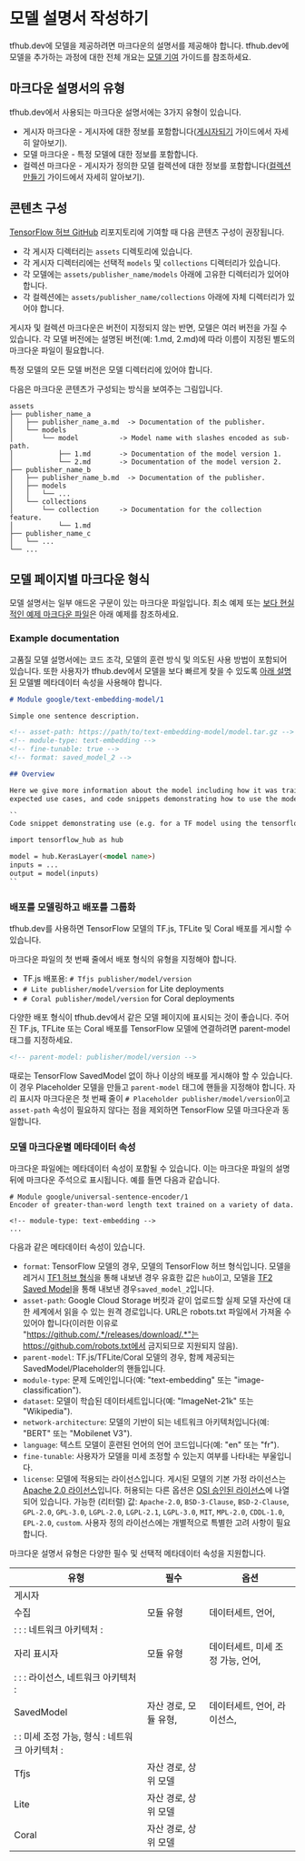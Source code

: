 <!--* freshness: { owner: 'wgierke' reviewed: '2021-02-25' review_interval: '3 months' } *-->

# 모델 설명서 작성하기

tfhub.dev에 모델을 제공하려면 마크다운의 설명서를 제공해야 합니다. tfhub.dev에 모델을 추가하는 과정에 대한 전체 개요는 [모델 기여](contribute_a_model.md) 가이드를 참조하세요.

## 마크다운 설명서의 유형

tfhub.dev에서 사용되는 마크다운 설명서에는 3가지 유형이 있습니다.

- 게시자 마크다운 - 게시자에 대한 정보를 포함합니다([게시자되기](publish.md) 가이드에서 자세히 알아보기).
- 모델 마크다운 - 특정 모델에 대한 정보를 포함합니다.
- 컬렉션 마크다운 - 게시자가 정의한 모델 컬렉션에 대한 정보를 포함합니다([컬렉션 만들기](creating_a_collection.md) 가이드에서 자세히 알아보기).

## 콘텐츠 구성

[TensorFlow 허브 GitHub](https://github.com/tensorflow/hub) 리포지토리에 기여할 때 다음 콘텐츠 구성이 권장됩니다.

- 각 게시자 디렉터리는 `assets` 디렉토리에 있습니다.
- 각 게시자 디렉터리에는 선택적 `models` 및 `collections` 디렉터리가 있습니다.
- 각 모델에는 `assets/publisher_name/models` 아래에 고유한 디렉터리가 있어야 합니다.
- 각 컬렉션에는 `assets/publisher_name/collections` 아래에 자체 디렉터리가 있어야 합니다.

게시자 및 컬렉션 마크다운은 버전이 지정되지 않는 반면, 모델은 여러 버전을 가질 수 있습니다. 각 모델 버전에는 설명된 버전(예: 1.md, 2.md)에 따라 이름이 지정된 별도의 마크다운 파일이 필요합니다.

특정 모델의 모든 모델 버전은 모델 디렉터리에 있어야 합니다.

다음은 마크다운 콘텐츠가 구성되는 방식을 보여주는 그림입니다.

```
assets
├── publisher_name_a
│   ├── publisher_name_a.md  -> Documentation of the publisher.
│   └── models
│       └── model          -> Model name with slashes encoded as sub-path.
│           ├── 1.md       -> Documentation of the model version 1.
│           └── 2.md       -> Documentation of the model version 2.
├── publisher_name_b
│   ├── publisher_name_b.md  -> Documentation of the publisher.
│   ├── models
│   │   └── ...
│   └── collections
│       └── collection     -> Documentation for the collection feature.
│           └── 1.md
├── publisher_name_c
│   └── ...
└── ...
```

## 모델 페이지별 마크다운 형식

모델 설명서는 일부 애드온 구문이 있는 마크다운 파일입니다. 최소 예제 또는 [보다 현실적인 예제 마크다운 파일](https://github.com/tensorflow/tfhub.dev/blob/master/examples/docs/tf2_model_example.md)은 아래 예제를 참조하세요.

### Example documentation

고품질 모델 설명서에는 코드 조각, 모델의 훈련 방식 및 의도된 사용 방법이 포함되어 있습니다. 또한 사용자가 tfhub.dev에서 모델을 보다 빠르게 찾을 수 있도록 [아래 설명된](#model-markdown-specific-metadata-properties) 모델별 메타데이터 속성을 사용해야 합니다.

```markdown
# Module google/text-embedding-model/1

Simple one sentence description.

<!-- asset-path: https://path/to/text-embedding-model/model.tar.gz -->
<!-- module-type: text-embedding -->
<!-- fine-tunable: true -->
<!-- format: saved_model_2 -->

## Overview

Here we give more information about the model including how it was trained,
expected use cases, and code snippets demonstrating how to use the model:

``
Code snippet demonstrating use (e.g. for a TF model using the tensorflow_hub library)

import tensorflow_hub as hub

model = hub.KerasLayer(<model name>)
inputs = ...
output = model(inputs)
``
```

### 배포를 모델링하고 배포를 그룹화

tfhub.dev를 사용하면 TensorFlow 모델의 TF.js, TFLite 및 Coral 배포를 게시할 수 있습니다.

마크다운 파일의 첫 번째 줄에서 배포 형식의 유형을 지정해야 합니다.

- TF.js 배포용: `# Tfjs publisher/model/version`
- `# Lite publisher/model/version` for Lite deployments
- `# Coral publisher/model/version` for Coral deployments

다양한 배포 형식이 tfhub.dev에서 같은 모델 페이지에 표시되는 것이 좋습니다. 주어진 TF.js, TFLite 또는 Coral 배포를 TensorFlow 모델에 연결하려면 parent-model 태그를 지정하세요.

```markdown
<!-- parent-model: publisher/model/version -->
```

때로는 TensorFlow SavedModel 없이 하나 이상의 배포를 게시해야 할 수 있습니다. 이 경우 Placeholder 모델을 만들고 `parent-model` 태그에 핸들을 지정해야 합니다. 자리 표시자 마크다운은 첫 번째 줄이 `# Placeholder publisher/model/version`이고 `asset-path` 속성이 필요하지 않다는 점을 제외하면 TensorFlow 모델 마크다운과 동일합니다.

### 모델 마크다운별 메타데이터 속성

마크다운 파일에는 메타데이터 속성이 포함될 수 있습니다. 이는 마크다운 파일의 설명 뒤에 마크다운 주석으로 표시됩니다. 예를 들면 다음과 같습니다.

```
# Module google/universal-sentence-encoder/1
Encoder of greater-than-word length text trained on a variety of data.

<!-- module-type: text-embedding -->
...
```

다음과 같은 메타데이터 속성이 있습니다.

- `format`: TensorFlow 모델의 경우, 모델의 TensorFlow 허브 형식입니다. 모델을 레거시 [TF1 허브 형식](exporting_hub_format.md)을 통해 내보낸 경우 유효한 값은 `hub`이고, 모델을 [TF2 Saved Model](exporting_tf2_saved_model.md)을 통해 내보낸 경우`saved_model_2`입니다.
- `asset-path`: Google Cloud Storage 버킷과 같이 업로드할 실제 모델 자산에 대한 세계에서 읽을 수 있는 원격 경로입니다. URL은 robots.txt 파일에서 가져올 수 있어야 합니다(이러한 이유로 "https://github.com/.*/releases/download/.*"는 https://github.com/robots.txt에서 금지되므로 지원되지 않음).
- `parent-model`: TF.js/TFLite/Coral 모델의 경우, 함께 제공되는 SavedModel/Placeholder의 핸들입니다.
- `module-type`: 문제 도메인입니다(예: "text-embedding" 또는 "image-classification").
- `dataset`: 모델이 학습된 데이터세트입니다(예: "ImageNet-21k" 또는 "Wikipedia").
- `network-architecture`: 모델의 기반이 되는 네트워크 아키텍처입니다(예: "BERT" 또는 "Mobilenet V3").
- `language`: 텍스트 모델이 훈련된 언어의 언어 코드입니다(예: "en" 또는 "fr").
- `fine-tunable`: 사용자가 모델을 미세 조정할 수 있는지 여부를 나타내는 부울입니다.
- `license`: 모델에 적용되는 라이선스입니다. 게시된 모델의 기본 가정 라이선스는 [Apache 2.0 라이선스](https://opensource.org/licenses/Apache-2.0)입니다. 허용되는 다른 옵션은 [OSI 승인된 라이선스](https://opensource.org/licenses)에 나열되어 있습니다. 가능한 (리터럴) 값: `Apache-2.0`, `BSD-3-Clause`, `BSD-2-Clause`, `GPL-2.0`, `GPL-3.0`, `LGPL-2.0`, `LGPL-2.1`, `LGPL-3.0`, `MIT`, `MPL-2.0`, `CDDL-1.0`, `EPL-2.0`, `custom`. 사용자 정의 라이선스에는 개별적으로 특별한 고려 사항이 필요합니다.

마크다운 설명서 유형은 다양한 필수 및 선택적 메타데이터 속성을 지원합니다.

유형 | 필수 | 옵션
--- | --- | ---
게시자 |  |
수집 | 모듈 유형 | 데이터세트, 언어,
:             :                          : 네트워크 아키텍처             : |  |
자리 표시자 | 모듈 유형 | 데이터세트, 미세 조정 가능, 언어,
:             :                          : 라이선스, 네트워크 아키텍처    : |  |
SavedModel | 자산 경로, 모듈 유형, | 데이터세트, 언어, 라이선스,
:             : 미세 조정 가능, 형식     : 네트워크 아키텍처             : |  |
Tfjs | 자산 경로, 상위 모델 |
Lite | 자산 경로, 상위 모델 |
Coral | 자산 경로, 상위 모델 | 
